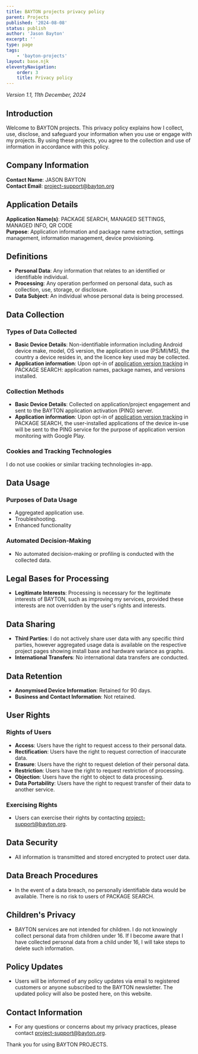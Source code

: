 ```yaml
---
title: BAYTON projects privacy policy
parent: Projects
published: '2024-08-08'
status: publish
author: 'Jason Bayton'
excerpt: ''
type: page
tags: 
    - 'bayton-projects'
layout: base.njk
eleventyNavigation: 
    order: 3
    title: Privacy policy
---
```

_Version 1.1, 11th December, 2024_

## Introduction

Welcome to BAYTON projects. This privacy policy explains how I collect, use, disclose, and safeguard your information when you use or engage with my projects. By using these projects, you agree to the collection and use of information in accordance with this policy.

## Company Information

**Contact Name**: JASON BAYTON  
**Contact Email**: [project-support@bayton.org](mailto:project-support@bayton.org)

## Application Details

**Application Name(s)**: PACKAGE SEARCH, MANAGED SETTINGS, MANAGED INFO, QR CODE  
**Purpose**: Application information and package name extraction, settings management, information management, device provisioning.

## Definitions

- **Personal Data**: Any information that relates to an identified or identifiable individual.
- **Processing**: Any operation performed on personal data, such as collection, use, storage, or disclosure.
- **Data Subject**: An individual whose personal data is being processed.

## Data Collection

### Types of Data Collected

- **Basic Device Details**: Non-identifiable information including Android device make, model, OS version, the application in use (PS/MI/MS), the country a device resides in, and the licence key used may be collected.
- **Application information**: Upon opt-in of [application version tracking](/projects/package-search/support/enable-package-sync) in PACKAGE SEARCH: application names, package names, and versions installed.

### Collection Methods

- **Basic Device Details**: Collected on application/project engagement and sent to the BAYTON application activation (PING) server.
- **Application information**: Upon opt-in of [application version tracking](/projects/package-search/support/enable-package-sync) in PACKAGE SEARCH, the user-installed applications of the device in-use will be sent to the PING service for the purpose of application version monitoring with Google Play.

### Cookies and Tracking Technologies

I do not use cookies or similar tracking technologies in-app.

## Data Usage

### Purposes of Data Usage

- Aggregated application use.
- Troubleshooting.
- Enhanced functionality

### Automated Decision-Making

- No automated decision-making or profiling is conducted with the collected data.

## Legal Bases for Processing

- **Legitimate Interests**: Processing is necessary for the legitimate interests of BAYTON, such as improving my services, provided these interests are not overridden by the user's rights and interests.

## Data Sharing

- **Third Parties**: I do not actively share user data with any specific third parties, however aggregated usage data is available on the respective project pages showing install base and hardware variance as graphs.
- **International Transfers**: No international data transfers are conducted.

## Data Retention

- **Anonymised Device Information**: Retained for 90 days.
- **Business and Contact Information**: Not retained.

## User Rights

### Rights of Users

- **Access**: Users have the right to request access to their personal data.
- **Rectification**: Users have the right to request correction of inaccurate data.
- **Erasure**: Users have the right to request deletion of their personal data.
- **Restriction**: Users have the right to request restriction of processing.
- **Objection**: Users have the right to object to data processing.
- **Data Portability**: Users have the right to request transfer of their data to another service.

### Exercising Rights

- Users can exercise their rights by contacting [project-support@bayton.org](mailto:project-support@bayton.org).

## Data Security

- All information is transmitted and stored encrypted to protect user data.

## Data Breach Procedures

- In the event of a data breach, no personally identifiable data would be available. There is no risk to users of PACKAGE SEARCH.

## Children's Privacy

- BAYTON services are not intended for children. I do not knowingly collect personal data from children under 16. If I become aware that I have collected personal data from a child under 16, I will take steps to delete such information.

## Policy Updates

- Users will be informed of any policy updates via email to registered customers or anyone subscribed to the BAYTON newsletter. The updated policy will also be posted here, on this website.

## Contact Information

- For any questions or concerns about my privacy practices, please contact [project-support@bayton.org](mailto:project-support@bayton.org).

Thank you for using BAYTON PROJECTS.